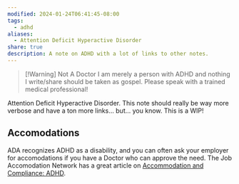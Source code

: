 ```yaml
---
modified: 2024-01-24T06:41:45-08:00
tags:
  - adhd
aliases:
  - Attention Deficit Hyperactive Disorder
share: true
description: A note on ADHD with a lot of links to other notes.
---
```



> [!Warning] Not A Doctor
> I am merely a person with ADHD and nothing I write/share should be taken as gospel. Please speak with a trained medical professional!

Attention Deficit Hyperactive Disorder. This note should really be way more verbose and have a ton more links… but… you know. This is a WIP!
## Accomodations
ADA recognizes ADHD as a disability, and you can often ask your employer for accomodations if you have a Doctor who can approve the need. The Job Accomodation Network has a great article on [Accommodation and Compliance: ADHD](https://askjan.org/disabilities/Attention-Deficit-Hyperactivity-Disorder-AD-HD.cfm?cssearch=3054246_1).

